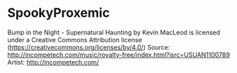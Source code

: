 # SpookyProxemic

Bump in the Night - Supernatural Haunting by Kevin MacLeod is licensed under a Creative Commons Attribution license (https://creativecommons.org/licenses/by/4.0/)
Source: http://incompetech.com/music/royalty-free/index.html?isrc=USUAN1100789
Artist: http://incompetech.com/
